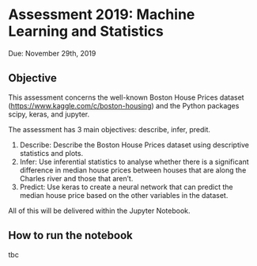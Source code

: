 # Assessment 2019: Machine Learning and Statistics 
Due: November 29th, 2019

## Objective
This assessment concerns the well-known Boston House Prices dataset (https://www.kaggle.com/c/boston-housing) and the Python packages scipy, keras, and jupyter.

The assessment has 3 main objectives: describe, infer, predit.

1. Describe: Describe the Boston House Prices dataset using descriptive statistics and plots.
2. Infer: Use inferential statistics to analyse whether there is a significant difference in median house prices between houses that are along the Charles river and those that aren’t.
3. Predict: Use keras to create a neural network that can predict the median house price based on the other variables in the dataset.

All of this will be delivered within the Jupyter Notebook.

## How to run the notebook

tbc
